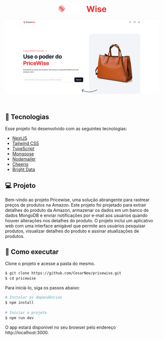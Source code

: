 <p align="center">
  <img alt="Logo PriceWise" src=".github/logo.svg" width="160px">
</p>

<p align="center">
  <img src=".github/capa.png" alt="Projeto PriceWise" />
</p>

<br>

## 🧪 Tecnologias

Esse projeto foi desenvolvido com as seguintes tecnologias:

- [NextJS](https://nextjs.org/)
- [Tailwind CSS](https://tailwindcss.com/)
- [TypeScript](https://www.typescriptlang.org/)
- [Mongoose](https://mongoosejs.com/)
- [Nodemailer](https://nodemailer.com/)
- [Cheerio](https://cheerio.js.org/)
- [Bright Data](https://brightdata.com.br/)

## 💻 Projeto

Bem-vindo ao projeto Pricewise, uma solução abrangente para rastrear preços de produtos na Amazon. Este projeto foi projetado para extrair detalhes do produto da Amazon, armazenar os dados em um banco de dados MongoDB e enviar notificações por e-mail aos usuários quando houver alterações nos detalhes do produto. O projeto inclui um aplicativo web com uma interface amigável que permite aos usuários pesquisar produtos, visualizar detalhes do produto e assinar atualizações de produtos.

## 🚀 Como executar

Clone o projeto e acesse a pasta do mesmo.

```bash
$ git clone https://github.com/CesarNeo/prisewise.git
$ cd pricewise
```

Para iniciá-lo, siga os passos abaixo:

```bash
# Instalar as dependências
$ npm install

# Iniciar o projeto
$ npm run dev
```

O app estará disponível no seu browser pelo endereço http://localhost:3000.
